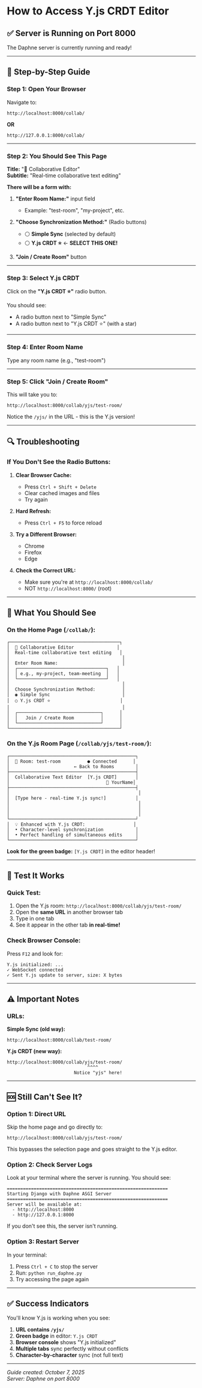 # How to Access Y.js CRDT Editor

## ✅ Server is Running on Port 8000

The Daphne server is currently running and ready!

---

## 🎯 Step-by-Step Guide

### Step 1: Open Your Browser
Navigate to:
```
http://localhost:8000/collab/
```

**OR**

```
http://127.0.0.1:8000/collab/
```

---

### Step 2: You Should See This Page

**Title:** "🤝 Collaborative Editor"  
**Subtitle:** "Real-time collaborative text editing"

**There will be a form with:**

1. **"Enter Room Name:"** input field
   - Example: "test-room", "my-project", etc.

2. **"Choose Synchronization Method:"** (Radio buttons)
   - ⚪ **Simple Sync** (selected by default)
   - ⚪ **Y.js CRDT ⭐** ← **SELECT THIS ONE!**

3. **"Join / Create Room"** button

---

### Step 3: Select Y.js CRDT

Click on the **"Y.js CRDT ⭐"** radio button.

You should see:
- A radio button next to "Simple Sync"
- A radio button next to "Y.js CRDT ⭐" (with a star)

---

### Step 4: Enter Room Name

Type any room name (e.g., "test-room")

---

### Step 5: Click "Join / Create Room"

This will take you to:
```
http://localhost:8000/collab/yjs/test-room/
```

Notice the `/yjs/` in the URL - this is the Y.js version!

---

## 🔍 Troubleshooting

### If You Don't See the Radio Buttons:

1. **Clear Browser Cache:**
   - Press `Ctrl + Shift + Delete`
   - Clear cached images and files
   - Try again

2. **Hard Refresh:**
   - Press `Ctrl + F5` to force reload

3. **Try a Different Browser:**
   - Chrome
   - Firefox
   - Edge

4. **Check the Correct URL:**
   - Make sure you're at `http://localhost:8000/collab/`
   - NOT `http://localhost:8000/` (root)

---

## 📸 What You Should See

### On the Home Page (`/collab/`):

```
┌─────────────────────────────────────────┐
│  🤝 Collaborative Editor                │
│  Real-time collaborative text editing   │
│                                          │
│  Enter Room Name:                        │
│  ┌─────────────────────────────────┐   │
│  │ e.g., my-project, team-meeting  │   │
│  └─────────────────────────────────┘   │
│                                          │
│  Choose Synchronization Method:          │
│  ◉ Simple Sync                           │
│  ○ Y.js CRDT ⭐                          │
│                                          │
│  ┌───────────────────────────────┐      │
│  │   Join / Create Room          │      │
│  └───────────────────────────────┘      │
└─────────────────────────────────────────┘
```

### On the Y.js Room Page (`/collab/yjs/test-room/`):

```
┌───────────────────────────────────────────────┐
│  📝 Room: test-room          ● Connected      │
│                        ← Back to Rooms        │
├───────────────────────────────────────────────┤
│  Collaborative Text Editor  [Y.js CRDT]       │
│                                    👤 YourName│
├───────────────────────────────────────────────┤
│                                                │
│  [Type here - real-time Y.js sync!]           │
│                                                │
│                                                │
│                                                │
└───────────────────────────────────────────────┘
│  💡 Enhanced with Y.js CRDT:                  │
│  • Character-level synchronization            │
│  • Perfect handling of simultaneous edits     │
└───────────────────────────────────────────────┘
```

**Look for the green badge:** `[Y.js CRDT]` in the editor header!

---

## 🧪 Test It Works

### Quick Test:

1. Open the Y.js room: `http://localhost:8000/collab/yjs/test-room/`
2. Open the **same URL** in another browser tab
3. Type in one tab
4. See it appear in the other tab **in real-time!**

### Check Browser Console:

Press `F12` and look for:
```
Y.js initialized: ...
✓ WebSocket connected
✓ Sent Y.js update to server, size: X bytes
```

---

## ⚠️ Important Notes

### URLs:

**Simple Sync (old way):**
```
http://localhost:8000/collab/test-room/
```

**Y.js CRDT (new way):**
```
http://localhost:8000/collab/yjs/test-room/
                              ^^^^
                         Notice "yjs" here!
```

---

## 🆘 Still Can't See It?

### Option 1: Direct URL

Skip the home page and go directly to:
```
http://localhost:8000/collab/yjs/test-room/
```

This bypasses the selection page and goes straight to the Y.js editor.

### Option 2: Check Server Logs

Look at your terminal where the server is running. You should see:
```
============================================================
Starting Django with Daphne ASGI Server
============================================================
Server will be available at:
  - http://localhost:8000
  - http://127.0.0.1:8000
```

If you don't see this, the server isn't running.

### Option 3: Restart Server

In your terminal:
1. Press `Ctrl + C` to stop the server
2. Run: `python run_daphne.py`
3. Try accessing the page again

---

## ✅ Success Indicators

You'll know Y.js is working when you see:

1. **URL contains `/yjs/`**
2. **Green badge** in editor: `Y.js CRDT`
3. **Browser console** shows "Y.js initialized"
4. **Multiple tabs** sync perfectly without conflicts
5. **Character-by-character** sync (not full text)

---

*Guide created: October 7, 2025*  
*Server: Daphne on port 8000*

